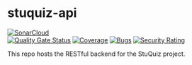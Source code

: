 # stuquiz-api
[![SonarCloud](https://sonarcloud.io/images/project_badges/sonarcloud-black.svg)](https://sonarcloud.io/summary/new_code?id=stuquiz-api)<br>
[![Quality Gate Status](https://sonarcloud.io/api/project_badges/measure?project=stuquiz-api&metric=alert_status)](https://sonarcloud.io/summary/new_code?id=stuquiz-api)
[![Coverage](https://sonarcloud.io/api/project_badges/measure?project=stuquiz-api&metric=coverage)](https://sonarcloud.io/summary/new_code?id=stuquiz-api)
[![Bugs](https://sonarcloud.io/api/project_badges/measure?project=stuquiz-api&metric=bugs)](https://sonarcloud.io/summary/new_code?id=stuquiz-api)
[![Security Rating](https://sonarcloud.io/api/project_badges/measure?project=stuquiz-api&metric=security_rating)](https://sonarcloud.io/summary/new_code?id=stuquiz-api)

This repo hosts the RESTful backend for the StuQuiz project.

